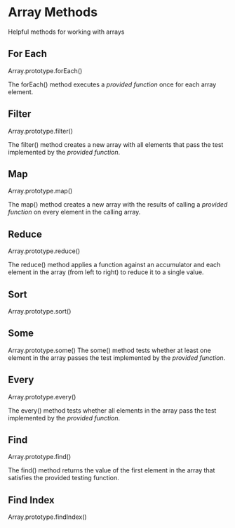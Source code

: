 # Array Methods

Helpful methods for working with arrays

## For Each

Array.prototype.forEach()

The forEach() method executes a *provided function* once for each array element.

## Filter

Array.prototype.filter()

The filter() method creates a new array with all elements that pass the test implemented by the *provided function*.

## Map

Array.prototype.map()

The map() method creates a new array with the results of calling a *provided function* on every element in the calling array.

## Reduce

Array.prototype.reduce()

The reduce() method applies a function against an accumulator and each element in the array (from left to right) to reduce it to a single value.

## Sort

Array.prototype.sort()

## Some

Array.prototype.some()
The some() method tests whether at least one element in the array passes the test implemented by the *provided function*.

## Every

Array.prototype.every()

The every() method tests whether all elements in the array pass the test implemented by the *provided function*.

## Find

Array.prototype.find()

The find() method returns the value of the first element in the array that satisfies the provided testing function.

## Find Index

Array.prototype.findIndex()
